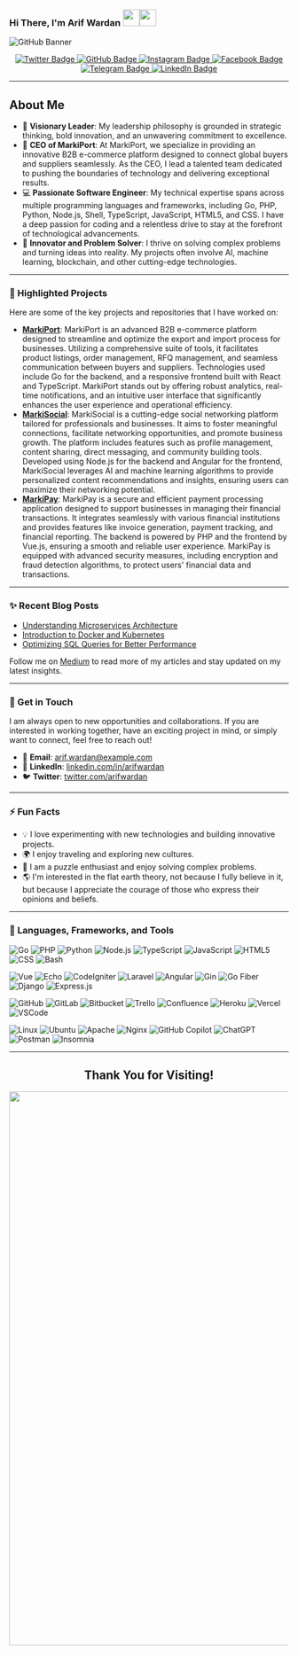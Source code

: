 ### Hi There, I'm Arif Wardan <img src="https://media.giphy.com/media/hvRJCLFzcasrR4ia7z/giphy.gif" width="30px"><img src="https://emojis.slackmojis.com/emojis/images/1531849430/4246/blob-sunglasses.gif?1531849430" width="30"/>

![GitHub Banner](https://github.com/arifwardan/images/blob/main/Arif%20Wardan.png)

<div align="center">
  <a href="https://x.com/intent/follow?screen_name=wardanize" target="_blank">
      <img src="https://img.shields.io/badge/X-%231DA1F2.svg?style=for-the-badge&logo=X&logoColor=white" alt="Twitter Badge">
  </a>

  <a href="https://github.com/arifwardan/?tab=follow" target="_blank">
    <img src="https://img.shields.io/badge/GitHub-181717?style=for-the-badge&logo=github&logoColor=white" alt="GitHub Badge">
  </a>
  
  <a href="https://www.instagram.com/wardanize/" target="_blank">
    <img src="https://img.shields.io/badge/-Instagram-E4405F?style=for-the-badge&logo=Instagram&logoColor=white" alt="Instagram Badge">
  </a>
  <a href="https://www.facebook.com/ariff.wardan/" target="_blank">
    <img src="https://img.shields.io/badge/-Facebook-1877F2?style=for-the-badge&logo=facebook&logoColor=white" alt="Facebook Badge">
  </a>
  <a href="https://www.t.me/arifwardan/" target="_blank">
    <img src="https://img.shields.io/badge/Telegram-2CA5E0?style=for-the-badge&logo=telegram&logoColor=white" alt="Telegram Badge">
  </a>
  <a href="https://www.linkedin.com/in/arifwardan/" target="_blank">
    <img src="https://img.shields.io/badge/-LinkedIn-0077B5?style=for-the-badge&logo=Linkedin&logoColor=white" alt="LinkedIn Badge">
  </a>
</div>

---

## About Me
- 🌟 **Visionary Leader**: My leadership philosophy is grounded in strategic thinking, bold innovation, and an unwavering commitment to excellence.
- 💼 **CEO of MarkiPort**: At MarkiPort, we specialize in providing an innovative B2B e-commerce platform designed to connect global buyers and suppliers seamlessly. As the CEO, I lead a talented team dedicated to pushing the boundaries of technology and delivering exceptional results.
- 💻 **Passionate Software Engineer**: My technical expertise spans across multiple programming languages and frameworks, including Go, PHP, Python, Node.js, Shell, TypeScript, JavaScript, HTML5, and CSS. I have a deep passion for coding and a relentless drive to stay at the forefront of technological advancements.
- 🚀 **Innovator and Problem Solver**: I thrive on solving complex problems and turning ideas into reality. My projects often involve AI, machine learning, blockchain, and other cutting-edge technologies.

---

### 🌟 Highlighted Projects

Here are some of the key projects and repositories that I have worked on:
- **[MarkiPort](https://github.com/MarkiPort)**: MarkiPort is an advanced B2B e-commerce platform designed to streamline and optimize the export and import process for businesses. Utilizing a comprehensive suite of tools, it facilitates product listings, order management, RFQ management, and seamless communication between buyers and suppliers. Technologies used include Go for the backend, and a responsive frontend built with React and TypeScript. MarkiPort stands out by offering robust analytics, real-time notifications, and an intuitive user interface that significantly enhances the user experience and operational efficiency.
- **[MarkiSocial](https://github.com/MarkiSocial)**: MarkiSocial is a cutting-edge social networking platform tailored for professionals and businesses. It aims to foster meaningful connections, facilitate networking opportunities, and promote business growth. The platform includes features such as profile management, content sharing, direct messaging, and community building tools. Developed using Node.js for the backend and Angular for the frontend, MarkiSocial leverages AI and machine learning algorithms to provide personalized content recommendations and insights, ensuring users can maximize their networking potential.
- **[MarkiPay](https://github.com/MarkiPay)**: MarkiPay is a secure and efficient payment processing application designed to support businesses in managing their financial transactions. It integrates seamlessly with various financial institutions and provides features like invoice generation, payment tracking, and financial reporting. The backend is powered by PHP and the frontend by Vue.js, ensuring a smooth and reliable user experience. MarkiPay is equipped with advanced security measures, including encryption and fraud detection algorithms, to protect users' financial data and transactions.

---


### ✨ Recent Blog Posts

- [Understanding Microservices Architecture](https://arifwardan.medium.com/understanding-microservices-architecture-99351849ddb2)
- [Introduction to Docker and Kubernetes](https://arifwardan.medium.com/introduction-to-docker-and-kubernetes-779151f2fc99)
- [Optimizing SQL Queries for Better Performance](https://arifwardan.medium.com/optimizing-sql-queries-for-better-performance-4ed1e1ab1882)

Follow me on [Medium](https://medium.com/@arifwardan) to read more of my articles and stay updated on my latest insights.

---

### 🔗 Get in Touch
I am always open to new opportunities and collaborations. If you are interested in working together, have an exciting project in mind, or simply want to connect, feel free to reach out!

- 📧 **Email**: [arif.wardan@example.com](mailto:arifwardan.id@gmail.com)
- 🔗 **LinkedIn**: [linkedin.com/in/arifwardan](https://www.linkedin.com/in/arifwardan)
- 🐦 **Twitter**: [twitter.com/arifwardan](https://twitter.com/wardanize)
  
---

### ⚡ Fun Facts

- 💡 I love experimenting with new technologies and building innovative projects.
- 🌍 I enjoy traveling and exploring new cultures.
- 🧩 I am a puzzle enthusiast and enjoy solving complex problems.
- 🌎 I'm interested in the flat earth theory, not because I fully believe in it, but because I appreciate the courage of those who express their opinions and beliefs.

---

### 🚀 Languages, Frameworks, and Tools


![Go](https://img.shields.io/badge/-Go-00ADD8?style=flat-square&logo=go&logoColor=white)
![PHP](https://img.shields.io/badge/-PHP-777BB4?style=flat-square&logo=php&logoColor=white)
![Python](https://img.shields.io/badge/-Python-3776AB?style=flat-square&logo=python&logoColor=white)
![Node.js](https://img.shields.io/badge/-Node.js-339933?style=flat-square&logo=node-dot-js&logoColor=white)
![TypeScript](https://img.shields.io/badge/-TypeScript-007ACC?style=flat-square&logo=typescript&logoColor=white)
![JavaScript](https://img.shields.io/badge/-JavaScript-F7DF1E?style=flat-square&logo=javascript&logoColor=black)
![HTML5](https://img.shields.io/badge/-HTML5-E34F26?style=flat-square&logo=html5&logoColor=white)
![CSS](https://img.shields.io/badge/-CSS3-1572B6?style=flat-square&logo=css3&logoColor=white)
![Bash](https://img.shields.io/badge/-Bash-4EAA25?style=flat-square&logo=gnubash&logoColor=white)

![Vue](https://img.shields.io/badge/-Vue.js-4FC08D?style=flat-square&logo=vue.js&logoColor=white)
![Echo](https://img.shields.io/badge/-Echo-00ADD8?style=flat-square&logo=go&logoColor=white)
![CodeIgniter](https://img.shields.io/badge/-CodeIgniter-EF4223?style=flat-square&logo=codeigniter&logoColor=white)
![Laravel](https://img.shields.io/badge/-Laravel-FF2D20?style=flat-square&logo=laravel&logoColor=white)
![Angular](https://img.shields.io/badge/-Angular-DD0031?style=flat-square&logo=angular&logoColor=white)
![Gin](https://img.shields.io/badge/-Gin-00ADD8?style=flat-square&logo=gin&logoColor=white)
![Go Fiber](https://img.shields.io/badge/-Go_Fiber-00ADD8?style=flat-square&logo=go&logoColor=white)
![Django](https://img.shields.io/badge/-Django-092E20?style=flat-square&logo=django&logoColor=white)
![Express.js](https://img.shields.io/badge/-Express.js-000000?style=flat-square&logo=express&logoColor=white)


![GitHub](https://img.shields.io/badge/-GitHub-181717?style=flat-square&logo=github&logoColor=white)
![GitLab](https://img.shields.io/badge/-GitLab-FC6D26?style=flat-square&logo=gitlab&logoColor=white)
![Bitbucket](https://img.shields.io/badge/-Bitbucket-0052CC?style=flat-square&logo=bitbucket&logoColor=white)
![Trello](https://img.shields.io/badge/-Trello-0052CC?style=flat-square&logo=trello&logoColor=white)
![Confluence](https://img.shields.io/badge/-Confluence-172B4D?style=flat-square&logo=confluence&logoColor=white)
![Heroku](https://img.shields.io/badge/-Heroku-430098?style=flat-square&logo=heroku&logoColor=white)
![Vercel](https://img.shields.io/badge/-Vercel-000000?style=flat-square&logo=vercel&logoColor=white)
![VSCode](https://img.shields.io/badge/-VSCode-007ACC?style=flat-square&logo=visual-studio-code&logoColor=white)

![Linux](https://img.shields.io/badge/-Linux-FCC624?style=flat-square&logo=linux&logoColor=black)
![Ubuntu](https://img.shields.io/badge/-Ubuntu-E95420?style=flat-square&logo=ubuntu&logoColor=white)
![Apache](https://img.shields.io/badge/-Apache-D22128?style=flat-square&logo=apache&logoColor=white)
![Nginx](https://img.shields.io/badge/-Nginx-009639?style=flat-square&logo=nginx&logoColor=white)
![GitHub Copilot](https://img.shields.io/badge/-GitHub_Copilot-8AC0FE?style=flat-square&logo=github&logoColor=white)
![ChatGPT](https://img.shields.io/badge/-ChatGPT-00A67E?style=flat-square&logo=openai&logoColor=white)
![Postman](https://img.shields.io/badge/-Postman-FF6C37?style=flat-square&logo=postman&logoColor=white)
![Insomnia](https://img.shields.io/badge/-Insomnia-4000BF?style=flat-square&logo=insomnia&logoColor=white)

---

<div align="center">
  <h2>Thank You for Visiting!</h2>
  <img src="https://media2.giphy.com/media/v1.Y2lkPTc5MGI3NjExaXV6bnJxOXMydmZqdWI4ZjFkd3U2Z25pOGJwOGF0b3ZmOWh5Mzk4aCZlcD12MV9pbnRlcm5hbF9naWZfYnlfaWQmY3Q9Zw/Kf7wTk5jlhw6Eg6BXJ/giphy.webp" width="1000px">
</div>

